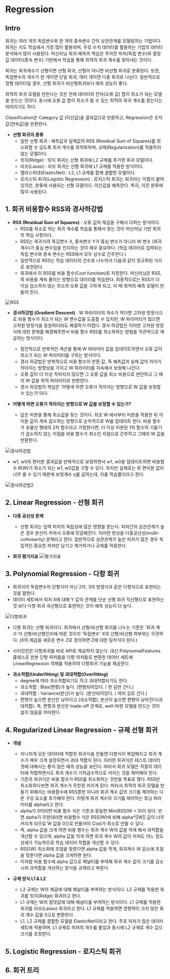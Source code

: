 # Regression

## Intro
회귀는 여러 개의 독립변수와 한 개의 종속변수 간의 상관관계를 모델링하는 기법이다. 회귀는 지도 학습에서 가장 많이 활용되며, 주로 수치 데이터를 활용하는 기업의 데이터 분석에서 많이 사용된다.
머신러닝 회귀 예측의 핵심은 주어진 피처(독립 변수)와 결정 값 데이터(종속 변수) 기반에서 학습을 통해 최적의 회귀 계수를 찾아내는 것이다.

회귀는 회귀계수가 선형이면 선형 회귀, 선형이 아니면 비선형 회귀로 분류된다. 또한, 독립변수의 개수가 한 개이면 단일 회귀, 여러 개이면 다중 회귀로 나뉜다. 일반적으로 정형 데이터일 경우, 선형 회귀가 비선형회귀보다 예측 성능이 좋다.

최적의 회귀 모델을 만든다는 것은 전체 데이터의 잔차(오류 값) 합이 최소가 되는 모델을 만드는 것이다. 동시에 오류 값 합이 최소가 될 수 있는 최적의 회귀 계수를 찾는다는 의미이기도 하다.

Classification은 Category 값 (이산값)을 결과값으로 반환하고, Regression은 숫자값(연속값)을 반환한다.

* **선형 회귀의 종류**
  - 일반 선형 회귀 : 예측값과 실제값의 RSS (Residual Sum of Squares)를 최소화할 수 있도록 회귀 계수를 최적화하며, 규제(Regularization)를 적용하지 않는 모델이다.
  - 릿지(Ridge) : 릿지 회귀는 선형 회귀에 L2 규제를 추가한 회귀 모델이다.
  - 라쏘(Lasso) : 라쏘 회귀는 선형 회귀에 L1 규제를 적용한 방식이다.
  - 엘라스틱넷(ElasticNet) : L2, L1 규제를 함께 결합한 모델이다.
  - 로지스틱 회귀(Logistic Regression) : 로지스틱 회귀는 회귀라는 이름이 붙어 있지만, 분류에 사용되는 선형 모델이다. 이산값을 예측한다. 특히, 이진 분류에 많이 사용된다.  


## 1. 회귀 비용함수 RSS와 경사하강법   
* **RSS (Residual Sum of Squares)** : 오류 값의 제곱을 구해서 더하는 방식이다.  
  - RSS를 최소로 하는 회귀 계수를 학습을 통해서 찾는 것이 머신러닝 기반 회귀의 핵심 사항이다.
  - RSS는 회귀식의 독깁변수 X, 종속변수 Y가 중심 변수가 아니라 W 변수 (회귀 계수)가 중심 변수임을 인지하는 것이 매우 중요하다. (학습 데이터로 입력되는 독립 변수와 종속 변수는 RSS에서 모두 상수로 간주한다.)
  - 일반적으로 RSS는 학습 데이터의 건수로 나누어서 다음과 같이 정규화된 식으로 표현된다.
  - 회귀에서 이 RSS를 비용 함수(Cost function)로 지칭한다. 머신러닝은 RSS, 즉 비용을 계속 줄이는 방향으로 데이터를 학습한다. 최종적으로는 RSS가 더 이상 감소하지 않는 최소의 오류 값을 구하게 되고, 이 때 최적의 예측 모델이 만들어 진다.  

![RSS](https://user-images.githubusercontent.com/58073455/73270653-6d66db00-4222-11ea-8d70-6f315594a14f.PNG)

  
* **경사하강법 (Gradient Descent)** : W 파라미터의 개수가 적다면 고차원 방정식으로 비용 함수가 최소가 되는 W 변수값을 도출할 수 있지만, W 파라미터가 많으면 고차원 방정식을 동원하더라도 해결하기 어렵다. 경사 하강법은 이러한 고차원 방정식에 대한 문제를 해결해주면서 비용 함수 RSS를 최소화하는 방법을 직관적으로 제공하는 방식이다.  
  - 점진적으로 반복적인 계산을 통해 W 파라미터 값을 업데이트하면서 오류 값이 최소가 되는 W 파라미터를 구하는 방식이다.
  - 경사 하강법은 반복적으로 비용 함수의 반환 값, 즉 예측값과 실제 값의 차이가 작아지는 방향성을 가지고 W 파라미터를 지속해서 보정해 나간다.
  - 오류 값이 더 이상 작아지지 않으면 그 오류 값을 최소 비용으로 판단하고 그 때의 W 값을 최적 파라미터로 반환한다.
  - 경사 하강법의 핵심은 '어떻게 하면 오류가 작아지는 방향으로 W 값을 보정할 수 있는가'이다.  
  
* **어떻게 하면 오류가 작아지는 방향으로 W 값을 보정할 수 있는가?**
  - 답은 미분을 통해 최소값을 찾는 것이다. 최초 W 에서부터 미분을 적용한 뒤 이 미분 값이 계속 감소하는 방향으로 순차적으로 W를 업데이트 한다. 비용 함수가 포물선 형태의 2차 함수라고 가정한다면, 더 이상 미분된 1차 함수의 기울기가 감소하지 않는 지점을 비용 함수가 최소인 지점으로 간주하고 그때의 W 값을 반환한다.

![경사하강법](https://user-images.githubusercontent.com/58073455/73341606-537bd580-42c0-11ea-8918-ed0aa9a08cf6.PNG)

- w1, w0의 편미분 결과값을 반복적으로 보정하면서 w1, w0을 업데이트하면 비용함수 R(W)가 최소가 되는 w1, w0값을 구할 수 있다. 하지만 실제로는 위 편미분 값이 너무 클 수 있기 때문에 보정계수 ŋ를 곱하는데, 이를 학습률이라고 한다.

![경사하강법2](https://user-images.githubusercontent.com/58073455/73341861-d866ef00-42c0-11ea-8811-4fba06f9ae53.PNG)  


## 2. Linear Regression - 선형 회귀  

* **다중 공선성 문제**
  - 선형 회귀는 입력 피처의 독립성에 많은 영향을 받는다. 피처간의 상관관계가 높은 경우 분산이 커져서 오류에 민감해진다. 이러한 현상을 다중공선성(multi-collinearity) 문제라고 한다. 일반적으로 상관관계가 높은 피처가 많은 경우 독립적인 중요한 피처만 남기고 제거하거나 규제를 적용한다.  

* **회귀 평가지표**
![평가지표](https://user-images.githubusercontent.com/58073455/73361650-b6816280-42e8-11ea-9c5e-d23264587d07.PNG)


## 3. Polynomial Regression - 다항 회귀  

- 회귀식이 독립변수의 단항식이 아닌 2차, 3차 방정식과 같은 다항식으로 표현되는 것을 말한다.
- 데이터 세트에서 피처 X에 대해 Y 값의 관계를 단순 선형 회귀 직선형으로 표현하는 것 보다 다항 회귀 곡선형으로 표현하는 것이 예측 성능이 더 높다.  

![다항회귀](https://user-images.githubusercontent.com/58073455/73363252-bf276800-42eb-11ea-91b6-d6bf2546ac8c.PNG)

- 다항 회귀는 선형 회귀이다. 회귀에서 선형/비선형 회귀를 나누는 기준은 '회귀 계수'가 선형/비선형인지에 따른 것이지 '독립변수' X의 선형/비선형 여부와는 무관하다. (X의 제곱을 새로운 변수 Z로 정의하면 Z에 대한 일차식이 된다.)

- 사이킷런은 다항회귀를 바로 API로 제공하지 않는다. 대신 PolynomialFeatures 클래스로 원본 단항 피처들을 다항 피처들로 변환한 데이터 세트에 LinearRegression 객체를 적용하여 다항회귀 기능을 제공한다.  


* **과소적합(Underfitting) 및 과대적합(Overfitting)**
  - degree에 따라 과소적합되기도 하고 과대적합되기도 한다.
  - 과소적합 : Bias(편향)가 높다. (편향되어있다. / 한 길만 간다.)
  - 과대적합 : Variance(분산)가 높다. (분산되어있다. / 여러 길로 간다.)
  - 편향이 높으면 분산은 낮아지고 (과소적합), 분산이 높으면 편향이 낮아진다(과대적합). 즉, 편향과 분산은 trade-off 관계로, well-fit한 모델을 만드는 것이 쉽지 않음을 의미한다.


## 4. Regularized Linear Regression - 규제 선형 회귀  

* **개념**
  - 지나치게 모든 데이터에 적합한 회귀식을 만들면 다항식이 복잡해지고 회귀 계수가 매우 크게 설정되면서 과대 적합이 된다. 이러한 회귀식은 테스트 데이터 셋에 대해서는 좋지 않은 예측 성능을 보인다. 따라서 회귀 모델은 적절히 데이터에 적합하면서도 회귀 계수가 기하급수적으로 커지는 것을 제어해야 한다.
  - 기존의 회귀식은 비용 함수가 RSS를 최소화하는 것만을 목표로 했다. RSS만 최소화하다보면 회귀 계수가 무한정 커지게 된다. 따라서 최적의 회귀 모델을 만들기 위해서는 비용함수에 RSS뿐만 아니라 회귀 계수 값의 크기를 제어하는 다른 구성 요소를 추가해야 한다. 이렇게 회귀 계수의 크기를 제어하는 튜닝 파라미터를 alpha라고 한다.  
  - alpha가 0이라면 비용 함수 식은 기존과 동일한 Min(RSS(W + 0)이 된다. 반면 alpha가 무한대라면 비용함수 식은 RSS(W)에 비해 alpha*||W|| 값이 너무 커지게 되므로 W 값을 0으로 만들어야 Cost가 최소로 만들 수 있다.
  - 즉, alpha 값을 크게 하면 비용 함수는 회귀 계수 W의 값을 작게 해서 과적합을 개선할 수 있으며, alpha 값을 작게 하면 회귀 계수 W의 값이 커져도 어느 정도 상쇄가 가능하므로 학습 데이터 적합을 개선할 수 있다.
  - RSS(W) 최소화에 초점을 맞춘다면 alpha 값을 작게, 회귀계수 W 감소에 초점을 맞춘다면 alpha 값을 크게하면 된다.
  - 이처럼 비용 함수에 alpha 값으로 패널티를 부여해 회귀 계수 값의 크기를 감소시켜 과적합을 개선하는 방식을 규제라고 부른다.

* **규제 방식 L1 & L2**
  - L2 규제는 W의 제곱에 대해 패널티를 부여하는 방식이다. L2 규제를 적용한 회귀를 릿지(Ridge) 회귀라고 한다.
  - L1 규제는 W의 절댓값에 대해 패널티를 부여하는 방식이다. L1 규제를 적용한 회귀를 라쏘(Lasso) 회귀라고 한다. L1 규제를 적용하면 영향력이 크지 않은 회귀 계수 값을 0으로 변환한다.
  - L1, L2 규제를 결합한 모델을 ElasticNet이라고 한다. 주로 피처가 많은 데이터 세트에 적용하며, L1 규제로 피처의 개수를 줄임과 동시에 L2 규제로 계수 값으 크기를 조정한다.
  


## 5. Logistic Regression - 로지스틱 회귀


## 6. 회귀 트리
